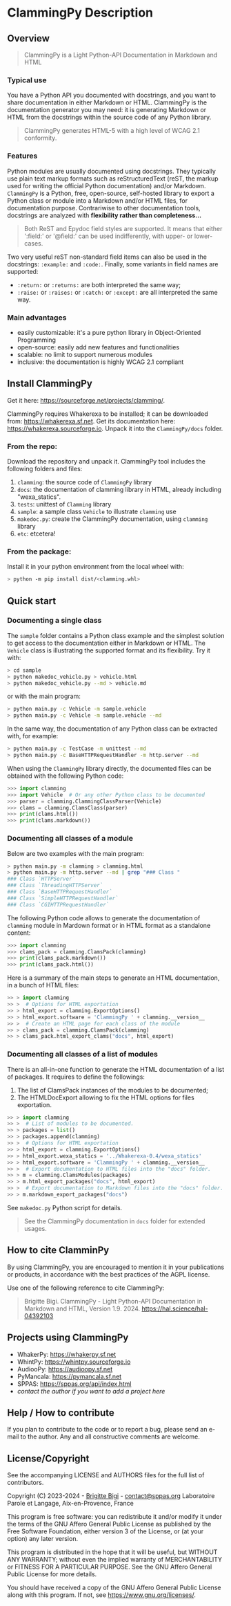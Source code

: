 # ClammingPy Description

## Overview

> ClammingPy is a Light Python-API Documentation in Markdown and HTML

### Typical use

You have a Python API you documented with docstrings, and you want to share documentation in either Markdown or HTML.
ClammingPy is the documentation generator you may need: it is generating Markdown or HTML from the docstrings within the source code of any Python library.

> ClammingPy generates HTML-5 with a high level of WCAG 2.1 conformity.

### Features

Python modules are usually documented using docstrings. They typically use plain text markup formats such as reStructuredText (reST, the markup used for writing the official Python documentation) and/or Markdown.
`ClammingPy` is a Python, free, open-source, self-hosted library to export a Python class or module into a Markdown and/or HTML files, for documentation purpose. Contrariwise to other documentation tools, docstrings are analyzed with **flexibility rather than completeness...**

> Both ReST and Epydoc field styles are supported. It means that either ':field:' or '@field:' can be used indifferently, with upper- or lower- cases.

Two very useful reST non-standard field items can also be used in the docstrings: `:example:` and `:code:`. 
Finally, some variants in field names are supported:

- `:return:` or `:returns:` are both interpreted the same way;
- `:raise:` or `:raises:` or `:catch:` or `:except:` are all interpreted the same way.


### Main advantages

- easily customizable: it's a pure python library in Object-Oriented Programming
- open-source: easily add new features and functionalities 
- scalable: no limit to support numerous modules
- inclusive: the documentation is highly WCAG 2.1 compliant


## Install ClammingPy

Get it here: <https://sourceforge.net/projects/clamming/>.

ClammingPy requires Whakerexa to be installed; it can be downloaded from: <https://whakerexa.sf.net>. Get its documentation here: <https://whakerexa.sourceforge.io>.
Unpack it into the `ClammingPy/docs` folder.

### From the repo:

Download the repository and unpack it. ClammingPy tool includes the following folders and files:

1. `clamming`: the source code of `ClammingPy` library
2. `docs`: the documentation of clamming library in HTML, already including "wexa_statics".
3. `tests`: unittest of `Clamming` library
4. `sample`: a sample class `Vehicle` to illustrate `clamming` use
5. `makedoc.py`: create the ClammingPy documentation, using `clamming` library
6. `etc`: etcetera!

### From the package:

Install it in your python environment from the local wheel with:

```bash
> python -m pip install dist/<clamming.whl>
```


## Quick start

### Documenting a single class

The `sample` folder contains a Python class example and the simplest solution to get access to the documentation either in Markdown or HTML. The `Vehicle` class is illustrating the supported format and its flexibility. Try it with:

```bash
> cd sample
> python makedoc_vehicle.py > vehicle.html
> python makedoc_vehicle.py --md > vehicle.md
```

or with the main program:
```bash
> python main.py -c Vehicle -m sample.vehicle
> python main.py -c Vehicle -m sample.vehicle --md
```

In the same way, the documentation of any Python class can be extracted with, for example:

```bash
> python main.py -c TestCase -m unittest --md
> python main.py -c BaseHTTPRequestHandler -m http.server --md
```

When using the `ClammingPy` library directly, the documented files can be obtained with the following Python code:

```python
>>> import clamming
>>> import Vehicle  # Or any other Python class to be documented
>>> parser = clamming.ClammingClassParser(Vehicle)
>>> clams = clamming.ClamsClass(parser)
>>> print(clams.html())
>>> print(clams.markdown())
```

### Documenting all classes of a module

Below are two examples with the main program:
```bash
> python main.py -m clamming > clamming.html
> python main.py -m http.server --md | grep "### Class "
### Class `HTTPServer`
### Class `ThreadingHTTPServer`
### Class `BaseHTTPRequestHandler`
### Class `SimpleHTTPRequestHandler`
### Class `CGIHTTPRequestHandler`
```

The following Python code allows to generate the documentation of `clamming`
module in Mardown format or in HTML format as a standalone content:

```python
>>> import clamming
>>> clams_pack = clamming.ClamsPack(clamming)
>>> print(clams_pack.markdown())
>>> print(clams_pack.html())
```

Here is a summary of the main steps to generate an HTML documentation, in a bunch of HTML files:

```python
>> > import clamming
>> >  # Options for HTML exportation
>> > html_export = clamming.ExportOptions()
>> > html_export.software = 'ClammingPy ' + clamming.__version__
>> >  # Create an HTML page for each class of the module
>> > clams_pack = clamming.ClamsPack(clamming)
>> > clams_pack.html_export_clams("docs", html_export)
```

### Documenting all classes of a list of modules

There is an all-in-one function to generate the HTML documentation of a list of packages. It requires to define the followings:

1. The list of ClamsPack instances of the modules to be documented;
2. The HTMLDocExport allowing to fix the HTML options for files exportation.

```python
>> > import clamming
>> >  # List of modules to be documented.
>> > packages = list()
>> > packages.append(clamming)
>> >  # Options for HTML exportation
>> > html_export = clamming.ExportOptions()
>> > html_export.wexa_statics = '../Whakerexa-0.4/wexa_statics'
>> > html_export.software = 'ClammingPy ' + clamming.__version__
>> >  # Export documentation to HTML files into the "docs" folder.
>> > m = clamming.ClamsModules(packages)
>> > m.html_export_packages("docs", html_export)
>> >  # Export documentation to Markdown files into the "docs" folder.
>> > m.markdown_export_packages("docs")
```

See `makedoc.py` Python script for details.

> See the ClammingPy documentation in `docs` folder for extended usages.



## How to cite ClamminPy

By using ClammingPy, you are encouraged to mention it in your publications 
or products, in accordance with the best practices of the AGPL license.

Use one of the following reference to cite ClammingPy:

> Brigitte Bigi. ClammingPy - Light Python-API Documentation in Markdown and HTML,
> Version 1.9. 2024. <https://hal.science/hal-04392103>


## Projects using ClammingPy

- WhakerPy: <https://whakerpy.sf.net>
- WhintPy: <https://whintpy.sourceforge.io>
- AudiooPy: <https://audioopy.sf.net>
- PyMancala: <https://pymancala.sf.net>
- SPPAS: <https://sppas.org/api/index.html>
- *contact the author if you want to add a project here*


## Help / How to contribute

If you plan to contribute to the code or to report a bug, please send an e-mail to the author.
Any and all constructive comments are welcome.


## License/Copyright

See the accompanying LICENSE and AUTHORS files for the full list of contributors.

Copyright (C) 2023-2024  - [Brigitte Bigi](https://sppas.org/bigi/) - <contact@sppas.org>
Laboratoire Parole et Langage, Aix-en-Provence, France

This program is free software: you can redistribute it and/or modify
it under the terms of the GNU Affero General Public License as published by
the Free Software Foundation, either version 3 of the License, or
(at your option) any later version.

This program is distributed in the hope that it will be useful,
but WITHOUT ANY WARRANTY; without even the implied warranty of
MERCHANTABILITY or FITNESS FOR A PARTICULAR PURPOSE.  See the
GNU Affero General Public License for more details.

You should have received a copy of the GNU Affero General Public License
along with this program. If not, see <https://www.gnu.org/licenses/>.

